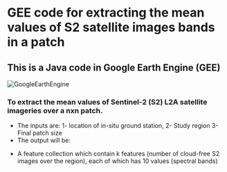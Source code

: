 # GEE code for extracting the mean values of S2 satellite images bands in a patch

## This is a Java code in Google Earth Engine (GEE)
![GoogleEarthEngine](https://github.com/ATDehkordi/GEE-code-for-average-values-of-S2-bands-in-a-patch/assets/34648501/c7a3bc36-f913-4c6e-9962-70bc5b0176c9)

### To extract the mean values of Sentinel-2 (S2) L2A satellite imageries over a nxn patch.
* The inputs are:
1- location of in-situ ground station,
2- Study region
3- Final patch size
* The output will be:
- A feature collection which contain k features (number of cloud-free S2 images over the region), each of which has 10 values (spectral bands)


